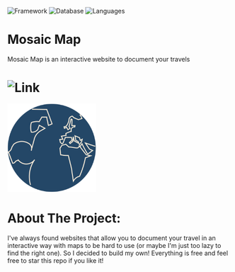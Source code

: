![Framework](https://img.shields.io/badge/Framework-Spring-blue) ![Database](https://img.shields.io/badge/Database-MongoDB-white) ![Languages](https://img.shields.io/badge/Languages-Java,_Html,_Css,_Javascript-white)

# Mosaic Map

Mosaic Map is an interactive website to document your travels

# ![Link](https://mosaicsmap.com/)

<img src="https://raw.githubusercontent.com/Chieler/Mosaics_Map/main/src/main/resources/static/world.png" alt="World Map" width="200">

# About The Project:
I've always found websites that allow you to document your travel in an interactive way
 with maps to be hard to use (or maybe I'm just too lazy to find the right one). So I decided to build my own! Everything is free and feel free to star this repo if you like it!

